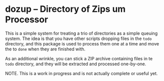 # dozup – Directory of Zips um Processor

This is a simple system for treating a trio of directories as a simple queuing system. The idea is that you 
have other scripts dropping files in the `todo` directory, and this package is used to process them one at 
a time and move the to `done` when they are finished with.

As an additional wrinkle, you can stick a ZIP archive containing files in te `todo` directory, and they 
will be extracted and processed one-by-one.

NOTE. This is a work in progress and is not actually complete or useful yet.
